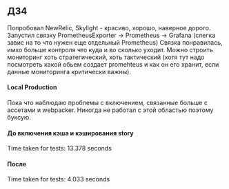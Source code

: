 ## ДЗ4

Попробовал NewRelic, Skylight - красиво, хорошо, наверное дорого.
Запустил связку PrometheusExporter -> Prometheus -> Grafana (слегка завис на то что нужен еще отдельный Prometheus)
Связка понравилась, имхо больше контроля что куда и во сколько уходит. Можно строить мониторинг хоть стратегический, хоть тактический (хотя тут надо посмотреть какой обьем создает promehteus и как он его хранит, если данные мониторинга критически важны).

#### Local Production

Пока что наблюдаю проблемы с включением, связанные больше с ассетами и webpacker. Никогда не работал с этой областью поэтому буксую.

#### До включения кэша и кэширования story

Time taken for tests: 13.378 seconds

#### После

Time taken for tests: 4.033 seconds
